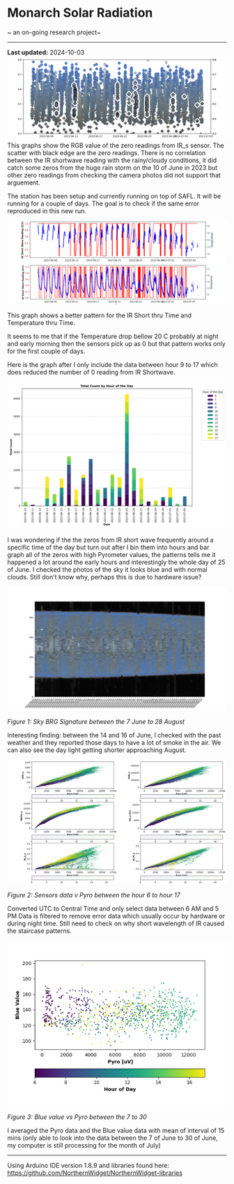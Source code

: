 # Monarch Solar Radiation
~ an on-going research project~

---
**Last updated:** 
2024-10-03
![](graphs/rgb_value_from_zero_readings.png)
This graphs show the RGB value of the zero readings from IR_s sensor. The scatter with black edge are the zero readings. There is no correlation between the IR shortwave reading with the rainy/cloudy conditions, it did catch some zeros from the huge rain storm on the 10 of June in 2023 but other zero readings from checking the camera photos did not support that arguement. 

The station has been setup and currently running on top of SAFL. It will be running for a couple of days. The goal is to check if the same error reproduced in this new run.

![](graphs/filtered_error_irs_temp.png)
![](graphs/error_irs_temp.png)

This graph shows a better pattern for the IR Short thru Time and Temperature thru Time.

It seems to me that if the Temperature drop bellow 20 C probably at night and early morning then the sensors pick up as 0 but that pattern works only for the first couple of days.

Here is the graph after I only include the data between hour 9 to 17 which does reduced the number of 0 reading from IR Shortwave.

![Zeros in IR S in bins](graphs/zeros_in_IR_S_u.png)

I was wondering if the the zeros from IR short wave frequently around a specific time of the day but turn out after I bin them into hours and bar graph all of the zeros with high Pyrometer values, the patterns tells me it happened a lot around the early hours and interestingly the whole day of 25 of June. I checked the photos of the sky it looks blue and with normal clouds. Still don't know why, perhaps this is due to hardware issue?

![Sky BGR signature](graphs/completeskysignature.png)

*Figure 1: Sky BRG Signature between the 7 June to 28 August*

Interesting finding: between the 14 and 16 of June, I checked with the past weather and they reported those days to have a lot of smoke in the air.
We can also see the day light getting shorter approaching August.

![Sensors data](graphs/convertUTC_hour6_to_hour17.png)

*Figure 2: Sensors data v Pyro between the hour 6 to hour 17*

Converted UTC to Central Time and only select data between 6 AM and 5 PM
Data is filtered to remove error data which usually occur by hardware or during night time. Still need to check on why short wavelength of IR caused the staircase patterns.

![Blue Value vs Pyros](graphs/blue_v_pyro_hour6_to_hour17.png)

*Figure 3: Blue value vs Pyro between the 7 to 30*

I averaged the Pyro data and the Blue value data with mean of interval of 15 mins (only able to look into the data between the 7 of June to 30 of June, my computer is still processing for the month of July)


---

Using Arduino IDE version 1.8.9 and libraries found here: https://github.com/NorthernWidget/NorthernWidget-libraries
